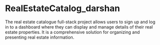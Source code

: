 # RealEstateCatalog_darshan
 The real estate catalogue full-stack project allows users to sign up and log in to a dashboard where they can display and manage details of their real estate properties. It is a comprehensive solution for organizing and presenting real estate information.
